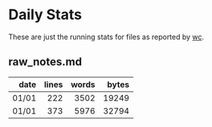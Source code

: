 # Daily Stats

These are just the running stats for files as reported by [wc](https://linux.die.net/man/1/wc).

## raw_notes.md

| date  | lines | words | bytes  |
| -----:| -----:| -----:| ------:|
| 01/01 |   222 |  3502 |  19249 |
| 01/01 |   373 |  5976 |  32794 |
